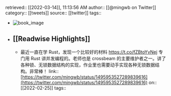 retrieved:: [[2022-03-14]], 11:13:56 AM
              author:: [[@mingwb on Twitter]]
              category:: [[tweets]]
              source:: [[twitter]]
              tags::

- ![book_image](https://pbs.twimg.com/profile_images/670825467964854272/jPxAkJZo.jpg)
- ## [[Readwise Highlights]]
	- 最近一直在学 Rust，发现一个比较好的材料 https://t.co/fZBtoYvNej 专门用 Rust 讲并发编程的。老师也是 crossbeam 的主要维护者之一。讲了各种锁、无锁数据结构的实现，作业里也需要动手实现各种无锁数据结构。非常棒！
	                link:: [https://twitter.com/mingwb/status/1495953527289839616](https://twitter.com/mingwb/status/1495953527289839616)
	                on:: [[2022-02-25]]
	                tags::